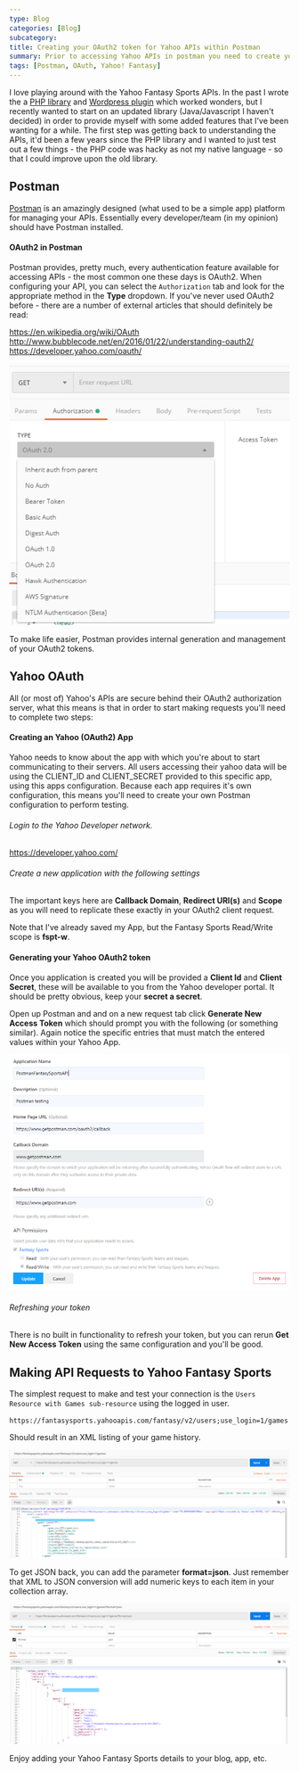 ```yaml
---
type: Blog
categories: [Blog]
subcategory:
title: Creating your OAuth2 token for Yahoo APIs within Postman
summary: Prior to accessing Yahoo APIs in postman you need to create your Token - Postman makes this easy.
tags: [Postman, OAuth, Yahoo! Fantasy]
---
```


I love playing around with the Yahoo Fantasy Sports APIs.   In the past I wrote the a [PHP library](https://github.com/kenjdavidson/php-oauth-yahoofantasysports) and [Wordpress plugin](https://github.com/kenjdavidson/yahoo-fantasy-wordpress) which worked wonders, but I recently wanted to start on an updated library (Java/Javascript I haven't decided) in order to provide myself with some added features that I've been wanting for a while.   The first step was getting back to understanding the APIs, it'd been a few years since the PHP library and I wanted to just test out a few things - the PHP code was hacky as not my native language - so that I could improve upon the old library.

## Postman

[Postman](https://www.postman.com/) is an amazingly designed (what used to be a simple app) platform for managing your APIs.   Essentially every developer/team (in my opinion) should have Postman installed. 

#### OAuth2 in Postman

Postman provides, pretty much, every authentication feature available for accessing APIs - the most common one these days is OAuth2.   When configuring your API, you can select the `Authorization` tab and look for the appropriate method in the **Type** dropdown.  If you've never used OAuth2 before - there are a number of external articles that should definitely be read:

https://en.wikipedia.org/wiki/OAuth
http://www.bubblecode.net/en/2016/01/22/understanding-oauth2/
https://developer.yahoo.com/oauth/

![Postman OAuth Config](./postman-oauth.png)

To make life easier, Postman provides internal generation and management of your OAuth2 tokens.  

## Yahoo OAuth

All (or most of) Yahoo's APIs are secure behind their OAuth2 authorization server, what this means is that in order to start making requests you'll need to complete two steps:

#### Creating an Yahoo (OAuth2) App

Yahoo needs to know about the app with which you're about to start communicating to their servers.   All users accessing their yahoo data will be using the CLIENT_ID and CLIENT_SECRET provided to this specific app, using this apps configuration.   Because each app requires it's own configuration, this means you'll need to create your own Postman configuration to perform testing.

###### Login to the Yahoo Developer network.

https://developer.yahoo.com/

###### Create a new application with the following settings

The important keys here are **Callback Domain**, **Redirect URI(s)** and **Scope** as you will need to replicate these exactly in your OAuth2 client request.
     
Note that I've already saved my App, but the Fantasy Sports Read/Write scope is **fspt-w**.

#### Generating your Yahoo OAuth2 token

Once you application is created you will be provided a **Client Id** and **Client Secret**, these will be available to you from the Yahoo developer portal.  It should be pretty obvious, keep your **secret a secret**.

Open up Postman and and on a new request tab click **Generate New Access Token** which should prompt you with the following (or something similar).  Again notice the specific entries that must match the entered values within your Yahoo App. 

![Add Yahoo! Developer App](./yahoo-app-config.png)

###### Refreshing your token

There is no built in functionality to refresh your token, but you can rerun **Get New Access Token** using the same configuration and you'll be good.

## Making API Requests to Yahoo Fantasy Sports

The simplest request to make and test your connection is the `Users Resource with Games sub-resource` using the logged in user.

```api
https://fantasysports.yahooapis.com/fantasy/v2/users;use_login=1/games
```

Should result in an XML listing of your game history.

![Game Collection XML](./game-history.png)

To get JSON back, you can add the parameter **format=json**.  Just remember that XML to JSON conversion will add numeric keys to each item in your collection array.

![Game Collection JSON](./game-history-json.png)
 
Enjoy adding your Yahoo Fantasy Sports details to your blog, app, etc.